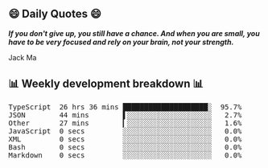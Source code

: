## 😄 Daily Quotes 😄

_**If you don't give up, you still have a chance. And when you are small, you have to be very focused and rely on your brain, not your strength.**_

Jack Ma



## 📊 Weekly development breakdown 📊

<pre>TypeScript  26 hrs 36 mins ████████████████████░  95.7%
JSON        44 mins        ▌░░░░░░░░░░░░░░░░░░░░   2.7%
Other       27 mins        ▎░░░░░░░░░░░░░░░░░░░░   1.6%
JavaScript  0 secs         ░░░░░░░░░░░░░░░░░░░░░   0.0%
XML         0 secs         ░░░░░░░░░░░░░░░░░░░░░   0.0%
Bash        0 secs         ░░░░░░░░░░░░░░░░░░░░░   0.0%
Markdown    0 secs         ░░░░░░░░░░░░░░░░░░░░░   0.0%</pre>